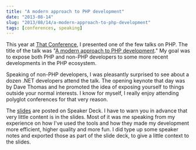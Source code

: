 ```yaml
---
title: "A modern approach to PHP development"
date: "2013-08-14"
slug: "2013/08/14/a-modern-approach-to-php-development"
tags: [conferences, speaking]
---
```

This year at [That Conference](http://www.thatconference.com), I presented one of the few talks on PHP. The title of the talk was "[A modern approach to PHP development](https://speakerdeck.com/jclermont/a-modern-approach-to-php-development)." My goal was to expose both PHP and non-PHP developers to some more recent developments in the PHP ecosystem.

<!-- more -->
Speaking of non-PHP developers, I was pleasantly surprised to see about a dozen .NET developers attend the talk. The opening keynote that day was by Dave Thomas and he promoted the idea of exposing yourself to things outside your normal interests. I know for myself, I really enjoy attending polyglot conferences for that very reason.

The [slides](https://speakerdeck.com/jclermont/a-modern-approach-to-php-development) are posted on Speaker Deck. I have to warn you in advance that very little content is in the slides. Most of it was me speaking from my experience on how I've used the tools and how they made my development more efficient, higher quality and more fun. I did type up some speaker notes and exported those as part of the slide deck, to give a little context to the slides.
